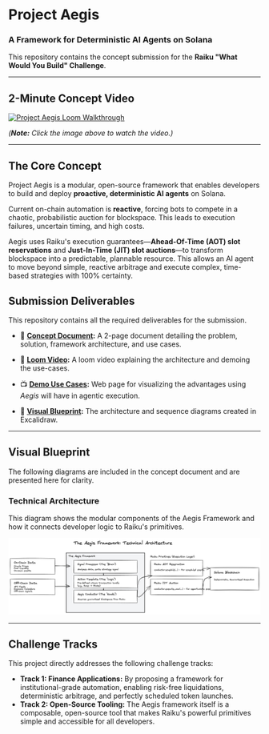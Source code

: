 # Project Aegis
### A Framework for Deterministic AI Agents on Solana

This repository contains the concept submission for the **Raiku "What Would You Build" Challenge**.

---

## 2-Minute Concept Video


[![Project Aegis Loom Walkthrough](https://user-images.githubusercontent.com/1021434/236166033-f09c6eb4-34de-4a94-814d-61f4b5a6c86a.png)](https://www.loom.com/YOUR_VIDEO_LINK_HERE)

*(**Note:** Click the image above to watch the video.)*

---

## The Core Concept

Project Aegis is a modular, open-source framework that enables developers to build and deploy **proactive, deterministic AI agents** on Solana.

Current on-chain automation is **reactive**, forcing bots to compete in a chaotic, probabilistic auction for blockspace. This leads to execution failures, uncertain timing, and high costs.

Aegis uses Raiku's execution guarantees—**Ahead-Of-Time (AOT) slot reservations** and **Just-In-Time (JIT) slot auctions**—to transform blockspace into a predictable, plannable resource. This allows an AI agent to move beyond simple, reactive arbitrage and execute complex, time-based strategies with 100% certainty.

## Submission Deliverables

This repository contains all the required deliverables for the submission.

* 📄 **[Concept Document](./aegis.pdf):** A 2-page document detailing the problem, solution, framework architecture, and use cases.

* 🎥 **[Loom Video](videolink.algo):** A loom video explaining the architecture and demoing the use-cases.

* 📺 **[Demo Use Cases](https://v0-aegis-prototype-design.vercel.app/):** Web page for visualizing the advantages using *Aegis* will have in agentic execution.

* 🎨 **[Visual Blueprint](./aegis_arch.png):** The architecture and sequence diagrams created in Excalidraw.

---

## Visual Blueprint

The following diagrams are included in the concept document and are presented here for clarity.

### Technical Architecture

This diagram shows the modular components of the Aegis Framework and how it connects developer logic to Raiku's primitives.

![Technical Architecture of the Aegis Framework](./aegis_arch.png)


---

## Challenge Tracks

This project directly addresses the following challenge tracks:

* **Track 1: Finance Applications:** By proposing a framework for institutional-grade automation, enabling risk-free liquidations, deterministic arbitrage, and perfectly scheduled token launches.
* **Track 2: Open-Source Tooling:** The Aegis framework itself is a composable, open-source tool that makes Raiku's powerful primitives simple and accessible for all developers.